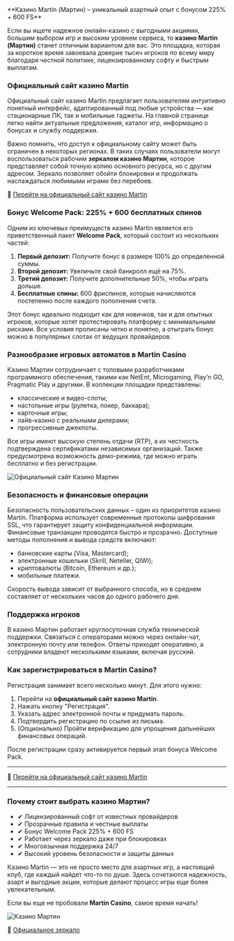 <meta name="google-site-verification" content="Y6vmUuO-lPTqIN0Yj3EcYW3QPq_4NrH-9ORsWdmLRms" />
**Казино Martin (Мартин) – уникальный азартный опыт с бонусом 225% + 600 FS**

Если вы ищете надежное онлайн-казино с выгодными акциями, большим выбором игр и высоким уровнем сервиса, то **казино Martin (Мартин)** станет отличным вариантом для вас. Это площадка, которая за короткое время завоевала доверие тысяч игроков по всему миру благодаря честной политике, лицензированному софту и быстрым выплатам.

### Официальный сайт казино Martin

Официальный сайт казино Martin предлагает пользователям интуитивно понятный интерфейс, адаптированный под любые устройства — как стационарные ПК, так и мобильные гаджеты. На главной странице легко найти актуальные предложения, каталог игр, информацию о бонусах и службу поддержки.

Важно помнить, что доступ к официальному сайту может быть ограничен в некоторых регионах. В таких случаях пользователи могут воспользоваться рабочим **зеркалом казино Мартин**, которое представляет собой точную копию основного ресурса, но с другим адресом. Зеркало позволяет обойти блокировки и продолжать наслаждаться любимыми играми без перебоев.

📌 [Перейти на официальный сайт казино Martin](https://megaways1.com/ce3eca28a)

### Бонус Welcome Pack: 225% + 600 бесплатных спинов

Одним из ключевых преимуществ казино Martin является его приветственный пакет **Welcome Pack**, который состоит из нескольких частей:

1. **Первый депозит:** Получите бонус в размере 100% до определенной суммы.
2. **Второй депозит:** Увеличьте свой банкролл ещё на 75%.
3. **Третий депозит:** Получите дополнительные 50%, чтобы играть дольше.
4. **Бесплатные спины:** 600 фриспинов, которые начисляются постепенно после каждого пополнения счета.

Этот бонус идеально подходит как для новичков, так и для опытных игроков, которые хотят протестировать платформу с минимальными рисками. Все условия прописаны четко и понятно, а отыграть бонус можно в популярных слотах от ведущих провайдеров.

### Разнообразие игровых автоматов в Martin Casino

Казино Мартин сотрудничает с топовыми разработчиками программного обеспечения, такими как NetEnt, Microgaming, Play’n GO, Pragmatic Play и другими. В коллекции площадки представлены:

- классические и видео-слоты;
- настольные игры (рулетка, покер, баккара);
- карточные игры;
- лайв-казино с реальными дилерами;
- прогрессивные джекпоты.

Все игры имеют высокую степень отдачи (RTP), а их честность подтверждена сертификатами независимых организаций. Также предусмотрена возможность демо-режима, где можно играть бесплатно и без регистрации.

![Официальный сайт Казино Мартин](https://github.com/user-attachments/assets/6e9589ee-db72-4522-be8c-4d7261cc43cf)


### Безопасность и финансовые операции

Безопасность пользовательских данных – один из приоритетов казино Martin. Платформа использует современные протоколы шифрования SSL, что гарантирует защиту конфиденциальной информации. Финансовые транзакции проводятся быстро и прозрачно. Доступные методы пополнения и вывода средств включают:

- банковские карты (Visa, Mastercard);
- электронные кошельки (Skrill, Neteller, QIWI);
- криптовалюты (Bitcoin, Ethereum и др.);
- мобильные платежи.

Скорость вывода зависит от выбранного способа, но в среднем составляет от нескольких часов до одного рабочего дня.

### Поддержка игроков

В казино Мартин работает круглосуточная служба технической поддержки. Связаться с операторами можно через онлайн-чат, электронную почту или телефон. Ответы приходят оперативно, а сотрудники владеют несколькими языками, включая русский.

### Как зарегистрироваться в Martin Casino?

Регистрация занимает всего несколько минут. Для этого нужно:

1. Перейти на **официальный сайт казино Martin**.
2. Нажать кнопку "Регистрация".
3. Указать адрес электронной почты и придумать пароль.
4. Подтвердить регистрацию по ссылке из письма.
5. (Опционально) Пройти верификацию для упрощения дальнейших финансовых операций.

После регистрации сразу активируется первый этап бонуса Welcome Pack.

---

📌 [Перейти на официальный сайт казино Martin](https://megaways1.com/ce3eca28a)


---

### Почему стоит выбрать казино Мартин?

- ✔ Лицензированный софт от известных провайдеров
- ✔ Прозрачные правила и честные выплаты
- ✔ Бонус Welcome Pack 225% + 600 FS
- ✔ Работает через зеркало даже при блокировках
- ✔ Многоязычная поддержка 24/7
- ✔ Высокий уровень безопасности и защиты данных

Казино Martin — это не просто место для азартных игр, а настоящий клуб, где каждый найдет что-то по душе. Здесь сочетаются надежность, азарт и выгодные акции, которые делают процесс игры еще более увлекательным.

Если вы еще не пробовали **Martin Casino**, самое время начать!

![Казино Мартин](https://github.com/user-attachments/assets/7a3bf878-f598-4b80-b137-2a15369c8cc0)

📌 [Официальное зеркало](https://megaways1.com/ce3eca28a)

